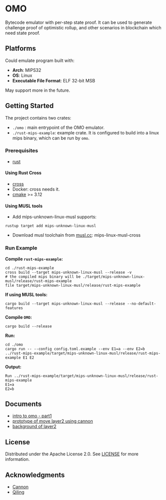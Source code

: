 # OMO

Bytecode emulator with per-step state proof.
It can be used to generate challenge proof of optimistic rollup,
and other scenarios in blockchain which need state proof.

## Platforms

Could emulate program built with:

- **Arch**: MIPS32
- **OS**: Linux
- **Executable File Format**: ELF 32-bit MSB

May support more in the future.

## Getting Started

The project contains two crates:

- `./omo` : main entrypoint of the OMO emulator.
- `./rust-mips-example`: example crate. It is configured to build into a linux mips binary, which can be run by `omo`.

### Prerequisites

- [rust](https://rustup.rs/)

#### Using Rust Cross

- [cross](https://github.com/cross-rs/cross)
- Docker: cross needs it.
- [cmake](https://cmake.org/download/) >= 3.12

#### Using MUSL tools

- Add mips-unknown-linux-musl supports:
```shell
rustup target add mips-unknown-linux-musl
```
- Download musl toolchain from [musl.cc](https://musl.cc): mips-linux-musl-cross

### Run Example

**Compile `rust-mips-example`:**

```shell
cd ./rust-mips-example
cross build --target mips-unknown-linux-musl --release -v
# the compiled mips binary will be ./target/mips-unknown-linux-musl/release/rust-mips-example
file target/mips-unknown-linux-musl/release/rust-mips-example
```

**If using MUSL tools:**
```shell
cargo build --target mips-unknown-linux-musl --release --no-default-features
```

**Compile `OMO`:**
```shell
cargo build --release
```

**Run:**
```shell
cd ./omo
cargo run -- --config config.toml.example --env E1=a --env E2=b ../rust-mips-example/target/mips-unknown-linux-musl/release/rust-mips-example E1 E2
```

**Output:**
```
Run ../rust-mips-example/target/mips-unknown-linux-musl/release/rust-mips-example
E1=a
E2=b
```

## Documents

- [intro to omo - part1](./docs/intro-to-omo-part1.zh.md)
- [prototype of move layer2 using cannon](./docs/prototype_of_cannon_in_move.zh.md)
- [background of layer2](./docs/background.md)

## License

Distributed under the Apache License 2.0. See [LICENSE](LICENSE) for more information.

## Acknowledgments

- [Cannon](https://github.com/ethereum-optimism/cannon)
- [Qiling](https://github.com/qilingframework/qiling)